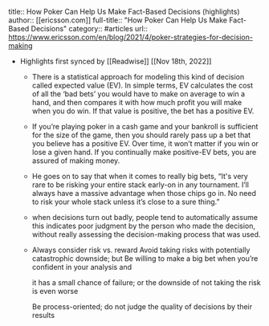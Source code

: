 title:: How Poker Can Help Us Make Fact-Based Decisions (highlights)
author:: [[ericsson.com]]
full-title:: "How Poker Can Help Us Make Fact-Based Decisions"
category:: #articles
url:: https://www.ericsson.com/en/blog/2021/4/poker-strategies-for-decision-making

- Highlights first synced by [[Readwise]] [[Nov 18th, 2022]]
	- There is a statistical approach for modeling this kind of decision called expected value (EV). In simple terms, EV calculates the cost of all the ‘bad bets’ you would have to make on average to win a hand, and then compares it with how much profit you will make when you do win. If that value is positive, the bet has a positive EV.
	- If you’re playing poker in a cash game and your bankroll is sufficient for the size of the game, then you should rarely pass up a bet that you believe has a positive EV. Over time, it won’t matter if you win or lose a given hand. If you continually make positive-EV bets, you are assured of making money.
	- He goes on to say that when it comes to really big bets, “It's very rare to be risking your entire stack early-on in any tournament. I’ll always have a massive advantage when those chips go in. No need to risk your whole stack unless it’s close to a sure thing.”
	- when decisions turn out badly, people tend to automatically assume this indicates poor judgment by the person who made the decision, without really assessing the decision-making process that was used.
	- Always consider risk vs. reward
	  Avoid taking risks with potentially catastrophic downside; but
	  Be willing to make a big bet when you’re confident in your analysis and
	  
	  it has a small chance of failure; or
	  the downside of not taking the risk is even worse
	  
	  
	  Be process-oriented; do not judge the quality of decisions by their results